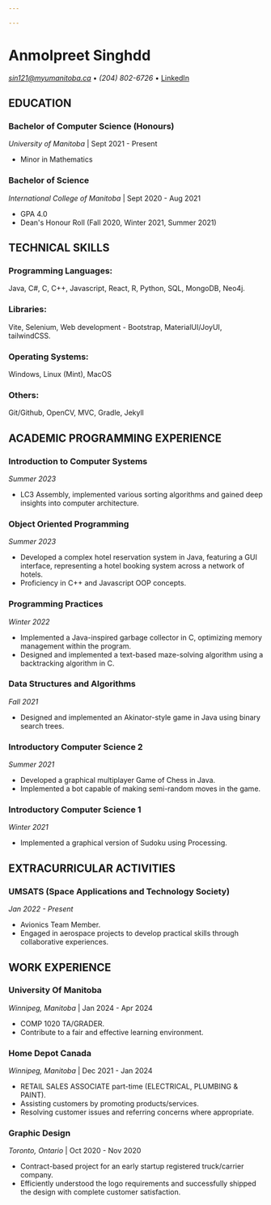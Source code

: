 ```yaml
---

---
```


# Anmolpreet Singhdd
*sin121@myumanitoba.ca* • *(204) 802-6726* • [LinkedIn](https://www.linkedin.com/in/anmolpreet-singh/)

## EDUCATION
### Bachelor of Computer Science (Honours)
*University of Manitoba* | Sept 2021 - Present
- Minor in Mathematics

### Bachelor of Science
*International College of Manitoba* | Sept 2020 - Aug 2021
- GPA 4.0
- Dean's Honour Roll (Fall 2020, Winter 2021, Summer 2021)

## TECHNICAL SKILLS
### Programming Languages:
Java, C#, C, C++, Javascript, React, R, Python, SQL, MongoDB, Neo4j. 
### Libraries:
Vite, Selenium, Web development - Bootstrap, MaterialUI/JoyUI, tailwindCSS.
### Operating Systems:
Windows, Linux (Mint), MacOS
### Others:
Git/Github, OpenCV, MVC, Gradle, Jekyll

## ACADEMIC PROGRAMMING EXPERIENCE
### Introduction to Computer Systems
*Summer 2023*
- LC3 Assembly, implemented various sorting algorithms and gained deep insights into computer architecture.

### Object Oriented Programming
*Summer 2023*
- Developed a complex hotel reservation system in Java, featuring a GUI interface, representing a hotel booking system across a network of hotels.
- Proficiency in C++ and Javascript OOP concepts.

### Programming Practices
*Winter 2022*
- Implemented a Java-inspired garbage collector in C, optimizing memory management within the program.
- Designed and implemented a text-based maze-solving algorithm using a backtracking algorithm in C.

### Data Structures and Algorithms
*Fall 2021*
- Designed and implemented an Akinator-style game in Java using binary search trees.

### Introductory Computer Science 2
*Summer 2021*
- Developed a graphical multiplayer Game of Chess in Java.
- Implemented a bot capable of making semi-random moves in the game.

### Introductory Computer Science 1
*Winter 2021*
- Implemented a graphical version of Sudoku using Processing.

## EXTRACURRICULAR ACTIVITIES
### UMSATS (Space Applications and Technology Society)
*Jan 2022 - Present*
- Avionics Team Member.
- Engaged in aerospace projects to develop practical skills through collaborative experiences.

## WORK EXPERIENCE
### University Of Manitoba
*Winnipeg, Manitoba* | Jan 2024 - Apr 2024
- COMP 1020 TA/GRADER.
- Contribute to a fair and effective learning environment.

### Home Depot Canada
*Winnipeg, Manitoba* | Dec 2021 - Jan 2024
- RETAIL SALES ASSOCIATE part-time (ELECTRICAL, PLUMBING & PAINT).
- Assisting customers by promoting products/services.
- Resolving customer issues and referring concerns where appropriate.

### Graphic Design
*Toronto, Ontario* | Oct 2020 - Nov 2020
- Contract-based project for an early startup registered truck/carrier company.
- Efficiently understood the logo requirements and successfully shipped the design with complete customer satisfaction.
